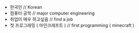 - 한국인 // Korean
- 컴퓨터 공학 // major computer engineering
- 취업이 매우 하고싶음 // find a job
- 첫 프로그래밍 ( 마인크래프트 ) // first programming ( minecraft )
